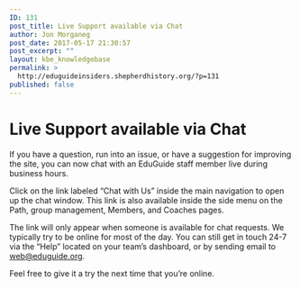 ```yaml
---
ID: 131
post_title: Live Support available via Chat
author: Jon Morganeg
post_date: 2017-05-17 21:30:57
post_excerpt: ""
layout: kbe_knowledgebase
permalink: >
  http://eduguideinsiders.shepherdhistory.org/?p=131
published: false
---
```

<h1>Live Support available via Chat</h1>
<p>If you have a question, run into an issue, or have a suggestion for improving the site, you can now chat with an EduGuide staff member live during business hours.</p>
<p>Click on the link labeled “Chat with Us” inside the main navigation to open up the chat window. This link is also available inside the side menu on the Path, group management, Members, and Coaches pages.</p>
<p>The link will only appear when someone is available for chat requests. We typically try to be online for most of the day. You can still get in touch 24-7  via the “Help” located on your team’s dashboard, or by sending email to <a href="mailto:web@eduguide.org">web@eduguide.org</a>.</p>
<p>Feel free to give it a try the next time that you’re online.</p>